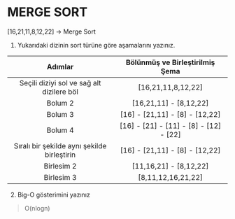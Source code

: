 # MERGE SORT

[16,21,11,8,12,22] -> Merge Sort

1. Yukarıdaki dizinin sort türüne göre aşamalarını yazınız.

|Adımlar|Bölünmüş ve Birleştirilmiş Şema|
|:--:|:--:|
| Seçili diziyi sol ve sağ alt dizilere böl   |[16,21,11,8,12,22]|
| Bolum 2                                                |[16,21,11] - [8,12,22]|
| Bolum 3                                                |[16] - [21,11] - [8] - [12,22]|
| Bolum 4                                                |[16] - [21] - [11] - [8] - [12] - [22]|
| Sıralı bir şekilde aynı şekilde birleştirin          |[16] - [21,11] - [8] - [12,22]|
| Birlesim 2                                                 |[11,16,21] - [8,12,22]|
| Birlesim 3                                                 |[8,11,12,16,21,22]|

2. Big-O gösterimini yazınız

> O(nlogn)
